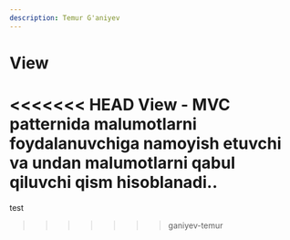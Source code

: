```yaml
---
description: Temur G'aniyev
---
```


# View

<<<<<<< HEAD
**View** - MVC patternida malumotlarni foydalanuvchiga namoyish etuvchi va undan malumotlarni qabul qiluvchi qism hisoblanadi..
=======
test
>>>>>>> ganiyev-temur
